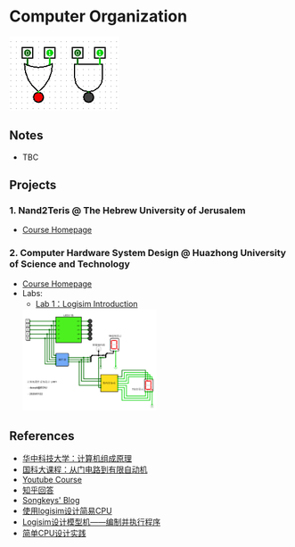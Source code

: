 # Computer Organization
![icon](nand2tetris_icon.PNG)

## Notes
- TBC


## Projects
### 1. Nand2Teris @ The Hebrew University of Jerusalem
- [Course Homepage](https://www.nand2tetris.org/)

### 2. Computer Hardware System Design @ Huazhong University of Science and Technology
- [Course Homepage](http://www.icourse163.org/learn/HUST-1205809816?tid=1450219449#/learn/announce)
- Labs: 
  - [Lab 1：Logisim Introduction](https://github.com/dasepli/Nand2Tetris/tree/master/HUST_Computer_Hardware_System_Design/lab1_logisim_intro)
  <img src="HUST_Computer_Hardware_System_Design/lab1_logisim_intro/lab1.PNG" width="50%" height="50%">

## References
- [华中科技大学：计算机组成原理](https://www.icourse163.org/learn/HUST-1003159001?tid=1003367001#/learn/content)
- [国科大课程：从门电路到有限自动机](https://vlab.ustc.edu.cn/guide/index.html)
- [Youtube Course](https://www.youtube.com/watch?v=hi5ekb_9ZSU&list=PLbx-k3N9Yr9-vSAQ4QBzI981sU_xc_zWM)
- [知乎回答](https://www.zhihu.com/question/38838088/answer/78521124)
- [Songkeys' Blog](https://songkeys.github.io/posts/nand2tetris/)
- [使用logisim设计简易CPU](https://blog.csdn.net/qq_37937830/article/details/93144805)
- [Logisim设计模型机——编制并执行程序](https://blog.csdn.net/qq_41420747/article/details/91444626?ops_request_misc=%257B%2522request%255Fid%2522%253A%2522158436643019724846401669%2522%252C%2522scm%2522%253A%252220140713.130056874..%2522%257D&request_id=158436643019724846401669&biz_id=0&utm_source=distribute.pc_search_result.none-task)
- [简单CPU设计实践](https://lianera.github.io/post/2014/cpu-step-by-step/)

